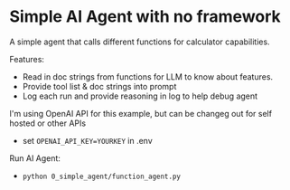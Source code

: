 # Simple AI Agent with no framework

A simple agent that calls different functions for calculator capabilities.

Features:
- Read in doc strings from functions for LLM to know about features.
- Provide tool list & doc strings into prompt
- Log each run and provide reasoning in log to help debug agent

I'm using OpenAI API for this example, but can be changeg out for self hosted or other APIs

- set `OPENAI_API_KEY=YOURKEY` in .env

Run AI Agent:

- `python 0_simple_agent/function_agent.py `